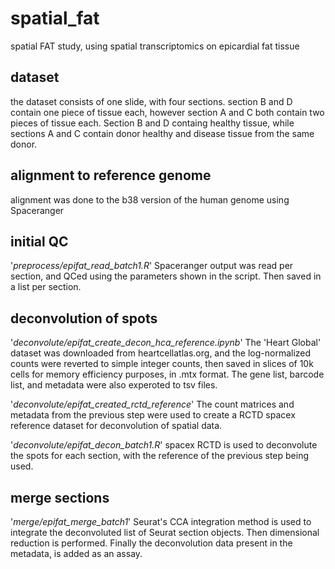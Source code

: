 # spatial_fat
spatial FAT study, using spatial transcriptomics on epicardial fat tissue

## dataset
the dataset consists of one slide, with four sections. section B and D contain one piece of tissue each, however section A and C both contain two pieces of tissue each. Section B and D containg healthy tissue, while sections A and C contain donor healthy and disease tissue from the same donor.

## alignment to reference genome
alignment was done to the b38 version of the human genome using Spaceranger

## initial QC
'*preprocess/epifat_read_batch1.R*' Spaceranger output was read per section, and QCed using the parameters shown in the script. Then saved in a list per section.

## deconvolution of spots
'*deconvolute/epifat_create_decon_hca_reference.ipynb*' The 'Heart Global' dataset was downloaded from heartcellatlas.org, and the log-normalized counts were reverted to simple integer counts, then saved in slices of 10k cells for memory efficiency purposes, in .mtx format. The gene list, barcode list, and metadata were also experoted to tsv files.

'*deconvolute/epifat_created_rctd_reference*' The count matrices and metadata from the previous step were used to create a RCTD spacex reference dataset for deconvolution of spatial data.

'*deconvolute/epifat_decon_batch1.R*' spacex RCTD is used to deconvolute the spots for each section, with the reference of the previous step being used.

## merge sections
'*merge/epifat_merge_batch1*' Seurat's CCA integration method is used to integrate the deconvoluted list of Seurat section objects. Then dimensional reduction is performed. Finally the deconvolution data present in the metadata, is added as an assay.